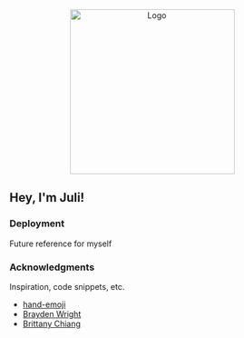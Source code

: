 <div align="center">
    <a href="https://github.com/jkloza" target="_blank">
        <img src="https://github.com/jkloza/kloza-port/blob/3178fea9441eb402a073a87336f17318c4ef321e/public/jk_logo.png" 
        alt="Logo" width="290" height="290">
    </a>
</div>

## Hey, I'm Juli!

### Deployment

Future reference for myself

### Acknowledgments

Inspiration, code snippets, etc.
* [hand-emoji](https://codepen.io/jakejarvis/pen/pBZWZw)
* [Brayden Wright](https://braydentw.io/)
* [Brittany Chiang](https://brittanychiang.com/#projects)
